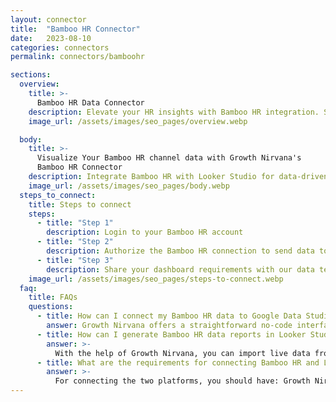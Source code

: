 ```yaml
---
layout: connector
title:  "Bamboo HR Connector"
date:   2023-08-10
categories: connectors
permalink: connectors/bamboohr

sections:
  overview:
    title: >-
      Bamboo HR Data Connector
    description: Elevate your HR insights with Bamboo HR integration. Seamlessly merge employee data from Bamboo HR with Looker Studio's analytical capabilities, unlocking a comprehensive view of workforce trends and insights that drive operational excellence.
    image_url: /assets/images/seo_pages/overview.webp

  body:
    title: >-
      Visualize Your Bamboo HR channel data with Growth Nirvana's
      Bamboo HR Connector
    description: Integrate Bamboo HR with Looker Studio for data-driven HR analytics that shape your people strategies.
    image_url: /assets/images/seo_pages/body.webp
  steps_to_connect:
    title: Steps to connect
    steps:
      - title: "Step 1"
        description: Login to your Bamboo HR account
      - title: "Step 2"
        description: Authorize the Bamboo HR connection to send data to Growth Nirvana
      - title: "Step 3"
        description: Share your dashboard requirements with our data team. We will build the report for you.
    image_url: /assets/images/seo_pages/steps-to-connect.webp
  faq:
    title: FAQs
    questions:
      - title: How can I connect my Bamboo HR data to Google Data Studio/Looker Studio?
        answer: Growth Nirvana offers a straightforward no-code interface to connect to Bamboo HR data sources.
      - title: How can I generate Bamboo HR data reports in Looker Studio?
        answer: >-
          With the help of Growth Nirvana, you can import live data from Bamboo HR into Looker Studio. These data can be viewed in charts, tables, and dashboards to generate branded reports that can be shared instantly.
      - title: What are the requirements for connecting Bamboo HR and Looker Studio?
        answer: >-
          For connecting the two platforms, you should have: Growth Nirvana Account and Bamboo HR Ads Account
---
```

